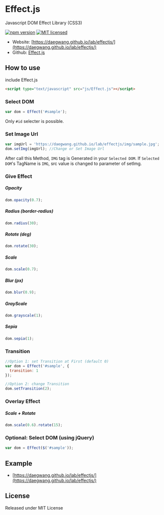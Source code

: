 # Effect.js
Javascript DOM Effect Library (CSS3)  

[![npm version](https://badge.fury.io/js/effect-js.svg)](https://badge.fury.io/js/effect-js)
[![MIT licensed](https://img.shields.io/badge/license-MIT-blue.svg)](https://github.com/DaeGwang/Effect.js/blob/master/LICENSE)

- Website: [https://daegwang.github.io/lab/effectjs/](https://daegwang.github.io/lab/effectjs/)
- Github: [Effect.js](https://github.com/DaeGwang/Effect.js)

## How to use

include Effect.js

```html
<script type="text/javascript" src="js/Effect.js"></script>
```

### Select DOM

```js
var dom = Effect('#sample');
```
Only `#id` selecter is possible.


### Set Image Url

```js
var imgUrl = 'https://daegwang.github.io/lab/effectjs/img/sample.jpg';
dom.setImg(imgUrl); //Change or Set Image Url
```

After call this Method, `IMG` tag is Generated in your `Selected DOM`. If `Selected DOM`'s TagName is `IMG`, src value is changed to parameter of setImg.

### Give Effect 

##### Opacity

```js
dom.opacity(0.7);
```

##### Radius (border-radius)

```js
dom.radius(30);
```

##### Rotate (deg)

```js
dom.rotate(30);
```

##### Scale

```js
dom.scale(0.7);
```

##### Blur (px)

```js
dom.blur(0.9);
```

##### GrayScale

```js
dom.grayscale(1);
```

##### Sepia

```js
dom.sepia(1);
```

### Transition

```js
//Option 1: set Transition at First (default 0)
var dom = Effect('#sample', {
  transition: 1
});

//Option 2: change Transition
dom.setTransition(2);
```

### Overlay Effect

##### Scale + Rotate

```js
dom.scale(0.6).rotate(15);
```


### Optional: Select DOM (using jQuery)

```js
var dom = Effect($('#sample'));
```

## Example
- [https://daegwang.github.io/lab/effectjs/](https://daegwang.github.io/lab/effectjs/)

<!-- ## Browser Support -->

## License
Released under MIT License